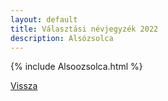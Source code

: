 ```yaml
---
layout: default
title: Választási névjegyzék 2022
description: Alsózsolca
---
```


{% include Alsoozsolca.html %}

[Vissza](./)